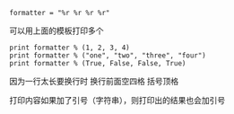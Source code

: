 ```
formatter = "%r %r %r %r"
```
可以用上面的模板打印多个
```
print formatter % (1, 2, 3, 4)
print formatter % ("one", "two", "three", "four")
print formatter % (True, False, False, True)
```

因为一行太长要换行时 换行前面空四格 括号顶格

打印内容如果加了引号（字符串），则打印出的结果也会加引号
